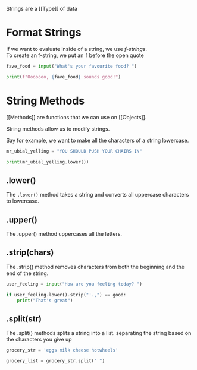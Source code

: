 Strings are a [[Type]] of data

# Format Strings
If we want to evaluate inside of a string, we use *f-strings*.  
To create an f-string, we put an `f` before the open quote

```python
fave_food = input("What's your favourite food? ")

print(f"Ooooooo, {fave_food} sounds good!")
```

# String Methods

[[Methods]] are functions that we can use on [[Objects]].

String methods allow us to modify strings.

Say for example, we want to make all the characters of
a string lowercase.

```python
mr_ubial_yelling = "YOU SHOULD PUSH YOUR CHAIRS IN"

print(mr_ubial_yelling.lower())
```


## .lower()

The `.lower()` method takes a string and converts all uppercase
characters to lowercase.

## .upper()

The .upper() method uppercases all the letters. 

## .strip(chars)

The .strip() method removes characters from both the beginning and the end of the string.

```python
user_feeling = input("How are you feeling today? ")

if user_feeling.lower().strip("!.,") == good:
	print("That's great")
```


## .split(str)

The .split() methods splits a string into a list. separating the string based on the characters you give up

```python
grocery_str = 'eggs milk cheese hotwheels'

grocery_list = grocery_str.split(" ")
```